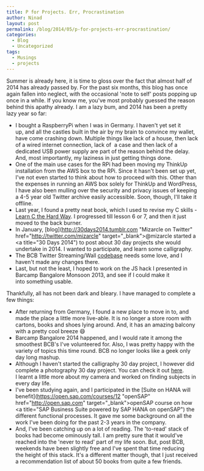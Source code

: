 ```yaml
---
title: P for Projects. Err, Procrastination
author: Ninad
layout: post
permalink: /blog/2014/05/p-for-projects-err-procrastination/
categories:
  - Blog
  - Uncategorized
tags:
  - Musings
  - projects
---
```

Summer is already here, it is time to gloss over the fact that almost half of 2014 has already passed by. For the past six months, this blog has once again fallen into neglect, with the occasional 'note to self' posts popping up once in a while. If you know me, you've most probably guessed the reason behind this apathy already. I am a lazy bum, and 2014 has been a pretty lazy year so far:

  * I bought a RaspberryPi when I was in Germany. I haven't yet set it up, and all the castles built in the air by my brain to convince my wallet, have come crashing down. Multiple things like lack of a house, then lack of a wired internet connection, lack of  a case and then lack of a dedicated USB power supply are part of the reason behind the delay. And, most importantly, my laziness in just getting things done.
  * One of the main use cases for the RPi had been moving my ThinkUp installation from the AWS box to the RPi. Since it hasn't been set up yet, I've not even started to think about how to proceed with this. Other than the expenses in running an AWS box solely for ThinkUp and WordPress, I have also been mulling over the security and privacy issues of keeping a 4-5 year old Twitter archive easily accessible. Soon, though, I'll take it offline.
  * Last year, I found a pretty neat book, which I used to revise my C skills - [Learn C the Hard Way](http://c.learncodethehardway.org/book/ "Learn C the Hard Way"). I progressed till lesson 6 or 7, and then it just moved to the back burner.
  * In January, [blog](http://30days2014.tumblr.com "Mizarcle on Twitter" href="http://twitter.com/mizarcle" target="_blank">@mizarcle</a> started a <a title="30 Days 2014") to post about 30 day projects she would undertake in 2014. I wanted to participate, and learn some calligraphy.
  * The BCB Twitter Streaming/Wall [codebase](https://github.com/ninadsp/bcb-twitter-streaming "BCB Twitter Streaming on Github") needs some love, and I haven't made any changes there.
  * Last, but not the least, I hoped to work on the JS hack I presented in Barcamp Bangalore Monsoon 2013, and see if I could make it into something usable.

Thankfully, all has not been dark and bleary. I have managed to complete a few things:

  * After returning from Germany, I found a new place to move in to, and made the place a little more live-able. It is no longer a store room with cartons, books and shoes lying around. And, it has an amazing balcony with a pretty cool breeze :smile:
  * Barcamp Bangalore 2014 happened, and I would rate it among the smoothest BCB's I've volunteered for. Also, I was pretty happy with the variety of topics this time round. BCB no longer looks like a geek only day long mashup.
  * Although I haven't started the calligraphy 30 day project, I however did complete a photography 30 day project. You can check it out [here](https://www.flickr.com/photos/ninadsp/sets/72157639262666266/ "30 Days 2014 - Ninad's Set on Flickr"). I learnt a little more about my camera and worked on finding subjects in every day life.
  * I've been studying again, and I participated in the [Suite on HANA will benefit](https://open.sap.com/courses/12 "openSAP" href="http://open.sap.com" target="_blank">openSAP</a> course on how <a title="SAP Business Suite powered by SAP HANA on openSAP") the different functional processes. It gave me some background on all the work I've been doing for the past 2-3 years in the company.
  * And, I've been catching up on a lot of reading. The 'to-read' stack of books had become ominously tall. I am pretty sure that it would've reached into the 'never to read' part of my life soon. But, post BCB, weekends have been slightly free and I've spent that time reducing the height of this stack. It's a different matter though, that I just received a recommendation list of about 50 books from quite a few friends.

</project-report>
